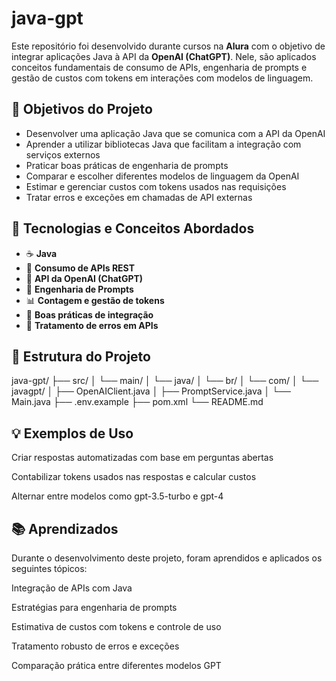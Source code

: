 # java-gpt

Este repositório foi desenvolvido durante cursos na **Alura** com o objetivo de integrar aplicações Java à API da **OpenAI (ChatGPT)**. Nele, são aplicados conceitos fundamentais de consumo de APIs, engenharia de prompts e gestão de custos com tokens em interações com modelos de linguagem.

## 🚀 Objetivos do Projeto

- Desenvolver uma aplicação Java que se comunica com a API da OpenAI
- Aprender a utilizar bibliotecas Java que facilitam a integração com serviços externos
- Praticar boas práticas de engenharia de prompts
- Comparar e escolher diferentes modelos de linguagem da OpenAI
- Estimar e gerenciar custos com tokens usados nas requisições
- Tratar erros e exceções em chamadas de API externas

## 🧠 Tecnologias e Conceitos Abordados

- ☕ **Java**
- 🔗 **Consumo de APIs REST**
- 🧠 **API da OpenAI (ChatGPT)**
- 📝 **Engenharia de Prompts**
- 📊 **Contagem e gestão de tokens**
- 🧱 **Boas práticas de integração**
- 🚧 **Tratamento de erros em APIs**

## 📁 Estrutura do Projeto

java-gpt/
├── src/
│ └── main/
│ └── java/
│ └── br/
│ └── com/
│ └── javagpt/
│ ├── OpenAIClient.java
│ ├── PromptService.java
│ └── Main.java
├── .env.example
├── pom.xml
└── README.md


## 💡 Exemplos de Uso
Criar respostas automatizadas com base em perguntas abertas

Contabilizar tokens usados nas respostas e calcular custos

Alternar entre modelos como gpt-3.5-turbo e gpt-4

## 📚 Aprendizados
Durante o desenvolvimento deste projeto, foram aprendidos e aplicados os seguintes tópicos:

Integração de APIs com Java

Estratégias para engenharia de prompts

Estimativa de custos com tokens e controle de uso

Tratamento robusto de erros e exceções

Comparação prática entre diferentes modelos GPT














